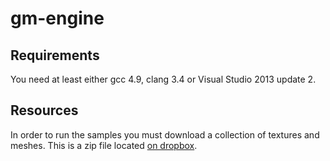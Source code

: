 gm-engine
=========

Requirements
------------
You need at least either gcc 4.9, clang 3.4 or Visual Studio 2013 update 2.

Resources
---------
In order to run the samples you must download a collection of textures and meshes. This is a zip file located [on dropbox](https://www.dropbox.com/s/j94x5wnrioa9hzh/resources.zip).
